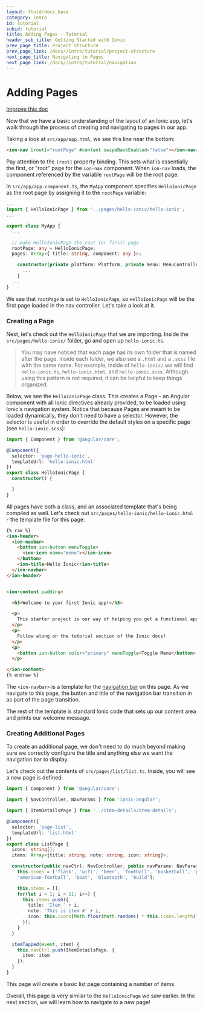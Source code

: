 ```yaml
---
layout: fluid/docs_base
category: intro
id: tutorial
subid: tutorial
title: Adding Pages - Tutorial
header_sub_title: Getting Started with Ionic
prev_page_title: Project Structure
prev_page_link: /docs//intro/tutorial/project-structure
next_page_title: Navigating to Pages
next_page_link: /docs//intro/tutorial/navigation
---
```


<h1 class="title">Adding Pages</h1>

<a class="improve-v2-docs" href='https://github.com/ionic-team/ionic-site/edit/master/content/docs/intro/tutorial/adding-pages/index.md'>
  Improve this doc
</a>

Now that we have a basic understanding of the layout of an Ionic app, let's walk through the process of creating and navigating to pages in our app.

Taking a look at `src/app/app.html`, we see this line near the bottom:

```html
<ion-nav [root]="rootPage" #content swipeBackEnabled="false"></ion-nav>
```

Pay attention to the `[root]` property binding. This sets what is essentially the first, or "root" page for the `ion-nav` component. When `ion-nav` loads, the component referenced by the variable `rootPage` will be the root page.

In `src/app/app.component.ts`, the `MyApp` component specifies `HelloIonicPage` as the root page by assigning it to the `rootPage` variable:

```ts
...
import { HelloIonicPage } from '../pages/hello-ionic/hello-ionic';
...

export class MyApp {
  ...

  // make HelloIonicPage the root (or first) page
  rootPage: any = HelloIonicPage;
  pages: Array<{ title: string, component: any }>;

    constructor(private platform: Platform, private menu: MenuController, ...) {
      ...
    }
  ...
}

```

We see that `rootPage` is set to `HelloIonicPage`, so `HelloIonicPage` will be the first page loaded in the nav controller. Let's take a look at it.


### Creating a Page

Next, let's check out the `HelloIonicPage` that we are importing. Inside the `src/pages/hello-ionic/` folder, go and open up `hello-ionic.ts`.

> You may have noticed that each page has its own folder that is named after the page. Inside each folder, we also see a `.html` and a `.scss` file with the same name. For example, inside of `hello-ionic/` we will find `hello-ionic.ts`, `hello-ionic.html`, and `hello-ionic.scss`. Although using this pattern is not required, it can be helpful to keep things organized.


Below, we see the `HelloIonicPage` class. This creates a Page - an Angular component with all Ionic directives already provided, to be loaded using Ionic's navigation system.  Notice that because Pages are meant to be loaded dynamically, they don't need to have a selector. However, the selector is useful in order to override the default styles on a specific page (see `hello-ionic.scss`):

```ts
import { Component } from '@angular/core';

@Component({
  selector: 'page-hello-ionic',
  templateUrl: 'hello-ionic.html'
})
export class HelloIonicPage {
  constructor() {

  }
}
```

All pages have both a class, and an associated template that's being compiled as well. Let's check out `src/pages/hello-ionic/hello-ionic.html` - the template file for this page:

```html
{% raw %}
<ion-header>
  <ion-navbar>
    <button ion-button menuToggle>
      <ion-icon name="menu"></ion-icon>
    </button>
    <ion-title>Hello Ionic</ion-title>
  </ion-navbar>
</ion-header>


<ion-content padding>

  <h3>Welcome to your first Ionic app!</h3>

  <p>
    This starter project is our way of helping you get a functional app running in record time.
  </p>
  <p>
    Follow along on the tutorial section of the Ionic docs!
  </p>
  <p>
    <button ion-button color="primary" menuToggle>Toggle Menu</button>
  </p>

</ion-content>
{% endraw %}
```

The `<ion-navbar>` is a template for the [navigation bar](/docs//api/components/toolbar/Navbar/) on this page. As we navigate to this page, the button and title of the navigation bar transition in as part of the page transition.

The rest of the template is standard Ionic code that sets up our content area and prints our welcome message.

### Creating Additional Pages

To create an additional page, we don't need to do much beyond making sure we correctly configure the title and anything else we want the navigation bar to display.

Let's check out the contents of `src/pages/list/list.ts`. Inside, you will see a new page is defined:

```ts
import { Component } from '@angular/core';

import { NavController, NavParams } from 'ionic-angular';

import { ItemDetailsPage } from '../item-details/item-details';

@Component({
  selector: 'page-list',
  templateUrl: 'list.html'
})
export class ListPage {
  icons: string[];
  items: Array<{title: string, note: string, icon: string}>;

  constructor(public navCtrl: NavController, public navParams: NavParams) {
    this.icons = ['flask', 'wifi', 'beer', 'football', 'basketball', 'paper-plane',
    'american-football', 'boat', 'bluetooth', 'build'];

    this.items = [];
    for(let i = 1; i < 11; i++) {
      this.items.push({
        title: 'Item ' + i,
        note: 'This is item #' + i,
        icon: this.icons[Math.floor(Math.random() * this.icons.length)]
      });
    }
  }

  itemTapped(event, item) {
    this.navCtrl.push(ItemDetailsPage, {
      item: item
    });
  }
}
```

This page will create a basic list page containing a number of items.

Overall, this page is very similar to the `HelloIonicPage` we saw earlier. In the next section, we will learn how to navigate to a new page!
